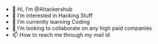 - 👋 Hi, I’m @Ahackershub
- 👀 I’m interested in Hacking Stuff
- 🌱 I’m currently learning Coding
- 💞️ I’m looking to collaborate on any high paid companies
- 📫 How to reach me through my mail id

<!---
Ahackershub/Ahackershub is a ✨ special ✨ repository because its `README.md` (this file) appears on your GitHub profile.
You can click the Preview link to take a look at your changes.
--->
